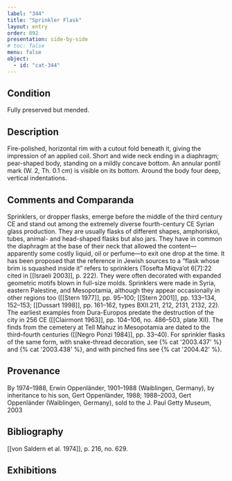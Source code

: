 ```yaml
---
label: "344"
title: "Sprinkler Flask"
layout: entry
order: 892
presentation: side-by-side
# toc: false
menu: false
object:
  - id: "cat-344"
---
```


## Condition

Fully preserved but mended.

## Description

Fire-polished, horizontal rim with a cutout fold beneath it, giving the impression of an applied coil. Short and wide neck ending in a diaphragm; pear-shaped body, standing on a mildly concave bottom. An annular pontil mark (W. 2, Th. 0.1 cm) is visible on its bottom. Around the body four deep, vertical indentations.

## Comments and Comparanda

Sprinklers, or dropper flasks, emerge before the middle of the third century CE and stand out among the extremely diverse fourth-century CE Syrian glass production. They are usually flasks of different shapes, amphoriskoi, tubes, animal- and head-shaped flasks but also jars. They have in common the diaphragm at the base of their neck that allowed the content—apparently some costly liquid, oil or perfume—to exit one drop at the time. It has been proposed that the reference in Jewish sources to a “flask whose brim is squashed inside it” refers to sprinklers (Tosefta Miqva’ot 6\[7\]:22 cited in [[Israeli 2003]], p. 222). They were often decorated with expanded geometric motifs blown in full-size molds. Sprinklers were made in Syria, eastern Palestine, and Mesopotamia, although they appear occasionally in other regions too ([[Stern 1977]], pp. 95–100; [[Stern 2001]], pp. 133–134, 152–153; [[Dussart 1998]], pp. 161–162, types BXII.211, 212, 2131, 2132, 22). The earliest examples from Dura-Europos predate the destruction of the city in 256 CE ([[Clairmont 1963]], pp. 104–106, no. 486–503, plate XII). The finds from the cemetery at Tell Mahuz in Mesopotamia are dated to the third–fourth centuries ([[Negro Ponzi 1984]], pp. 33–40). For sprinkler flasks of the same form, with snake-thread decoration, see {% cat '2003.437' %} and {% cat '2003.438' %}, and with pinched fins see {% cat '2004.42' %}.

## Provenance

By 1974–1988, Erwin Oppenländer, 1901–1988 (Waiblingen, Germany), by inheritance to his son, Gert Oppenländer, 1988; 1988–2003, Gert Oppenländer (Waiblingen, Germany), sold to the J. Paul Getty Museum, 2003

## Bibliography

[[von Saldern et al. 1974]], p. 216, no. 629.

## Exhibitions
